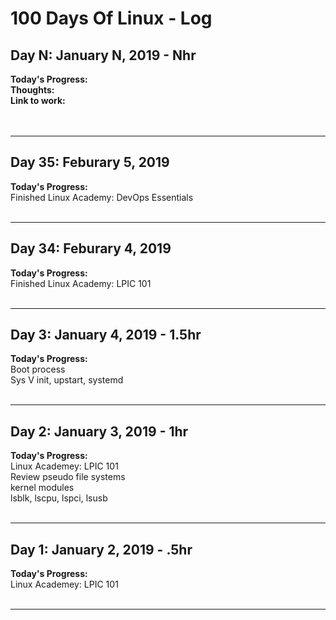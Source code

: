 <!-- 
## Day N: January N, 2019 - Nhr
**Today's Progress:**  
**Thoughts:**  
**Link to work:**  
<br><br>

---
-->

# 100 Days Of Linux - Log

## Day N: January N, 2019 - Nhr
**Today's Progress:**  
**Thoughts:**  
**Link to work:**  
<br><br>

---
## Day 35: Feburary 5, 2019
**Today's Progress:**  
Finished Linux Academy: DevOps Essentials
<br><br>

---
## Day 34: Feburary 4, 2019
**Today's Progress:**  
Finished Linux Academy: LPIC 101
<br><br>

---
## Day 3: January 4, 2019 - 1.5hr
**Today's Progress:**  
Boot process  
Sys V init, upstart, systemd 
<br><br>

---
## Day 2: January 3, 2019 - 1hr
**Today's Progress:**  
Linux Academey: LPIC 101  
Review pseudo file systems  
kernel modules  
lsblk, lscpu, lspci, lsusb
<br><br>

---
## Day 1: January 2, 2019 - .5hr
**Today's Progress:**  
Linux Academey: LPIC 101
<br><br>

---
